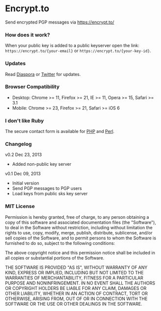 Encrypt.to
==========

Send encrypted PGP messages via https://encrypt.to/

### How does it work?

When your public key is added to a public keyserver open the link: `https://encrypt.to/{your-email}` or `https://encrypt.to/{your-key-id}`.

### Updates

Read [Diaspora](https://diasp.eu/u/info "Status") or [Twitter](https://twitter.com/encrypt_to "Status") for updates.

### Browser Compatibility

* Desktop: Chrome >= 11, Firefox >= 21, IE >= 11, Opera >= 15, Safari >= 3.1
* Mobile: Chrome >= 23, Firefox >= 21, Safari >= iOS 6

### I don't like Ruby

The secure contact form is available for [PHP](https://github.com/encrypt-to/secure.contactform.php "PHP") and [Perl](https://github.com/encrypt-to/secure.contactform.perl "Perl").

### Changelog

v0.2 Dec 23, 2013
- Added non-public key server

v0.1 Dec 09, 2013
- Initial version
- Send PGP messages to PGP users
- Load keys from public sks key server


### MIT License

Permission is hereby granted, free of charge, to any person obtaining
a copy of this software and associated documentation files (the
"Software"), to deal in the Software without restriction, including
without limitation the rights to use, copy, modify, merge, publish,
distribute, sublicense, and/or sell copies of the Software, and to
permit persons to whom the Software is furnished to do so, subject to
the following conditions:

The above copyright notice and this permission notice shall be
included in all copies or substantial portions of the Software.

THE SOFTWARE IS PROVIDED "AS IS", WITHOUT WARRANTY OF ANY KIND,
EXPRESS OR IMPLIED, INCLUDING BUT NOT LIMITED TO THE WARRANTIES OF
MERCHANTABILITY, FITNESS FOR A PARTICULAR PURPOSE AND
NONINFRINGEMENT. IN NO EVENT SHALL THE AUTHORS OR COPYRIGHT HOLDERS BE
LIABLE FOR ANY CLAIM, DAMAGES OR OTHER LIABILITY, WHETHER IN AN ACTION
OF CONTRACT, TORT OR OTHERWISE, ARISING FROM, OUT OF OR IN CONNECTION
WITH THE SOFTWARE OR THE USE OR OTHER DEALINGS IN THE SOFTWARE.